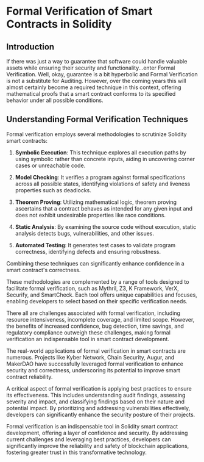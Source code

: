 # Formal Verification of Smart Contracts in Solidity

## Introduction

If there was just a way to guarantee that software could handle valuable assets while ensuring their security and functionality...enter Formal Verification. Well, okay, guarantee is a bit hyperbolic and Formal Verification is not a substitute for Auditing. However, over the coming years this will almost certainly become a required technique in this context, offering mathematical proofs that a smart contract conforms to its specified behavior under all possible conditions.

## Understanding Formal Verification Techniques

Formal verification employs several methodologies to scrutinize Solidity smart contracts:

1. **Symbolic Execution**: This technique explores all execution paths by using symbolic rather than concrete inputs, aiding in uncovering corner cases or unreachable code.

2. **Model Checking**: It verifies a program against formal specifications across all possible states, identifying violations of safety and liveness properties such as deadlocks.

3. **Theorem Proving**: Utilizing mathematical logic, theorem proving ascertains that a contract behaves as intended for any given input and does not exhibit undesirable properties like race conditions.

4. **Static Analysis**: By examining the source code without execution, static analysis detects bugs, vulnerabilities, and other issues.

5. **Automated Testing**: It generates test cases to validate program correctness, identifying defects and ensuring robustness.

Combining these techniques can significantly enhance confidence in a smart contract's correctness.

These methodologies are complemented by a range of tools designed to facilitate formal verification, such as Mythril, Z3, K Framework, VerX, Securify, and SmartCheck. Each tool offers unique capabilities and focuses, enabling developers to select based on their specific verification needs.

There all are challenges associated with formal verification, including resource intensiveness, incomplete coverage, and limited scope. However, the benefits of increased confidence, bug detection, time savings, and regulatory compliance outweigh these challenges, making formal verification an indispensable tool in smart contract development.

The real-world applications of formal verification in smart contracts are numerous. Projects like Kyber Network, Chain Security, Augur, and MakerDAO have successfully leveraged formal verification to enhance security and correctness, underscoring its potential to improve smart contract reliability.

A critical aspect of formal verification is applying best practices to ensure its effectiveness. This includes understanding audit findings, assessing severity and impact, and classifying findings based on their nature and potential impact. By prioritizing and addressing vulnerabilities effectively, developers can significantly enhance the security posture of their projects.

Formal verification is an indispensable tool in Solidity smart contract development, offering a layer of confidence and security. By addressing current challenges and leveraging best practices, developers can significantly improve the reliability and safety of blockchain applications, fostering greater trust in this transformative technology.